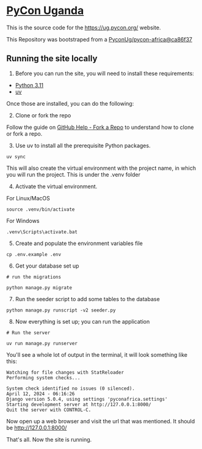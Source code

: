 # [PyCon Uganda](https://ug.pycon.org/)

This is the source code for the https://ug.pycon.org/ website.

This Repository was bootstraped from a [PyconUg/pycon-africa@ca86f37](https://github.com/PyconUg/pycon-africa/commit/ca86f37ab7092d911581fa372dd054f9e72163b3)

## Running the site locally 

1. Before you can run the site, you will need to install these requirements:

* [Python 3.11](https://python.org)
* [uv](https://docs.astral.sh/uv/)

Once those are installed, you can do the following:


2. Clone or fork the repo 

Follow the guide on [GitHub Help - Fork a Repo](https://help.github.com/articles/fork-a-repo) to understand how to clone or fork a repo.


3. Use uv to install all the prerequisite Python packages. 

```
uv sync
```

This will also create the virtual environment with the project name, in which you will run the project. This is under the .venv folder

4. Activate the virtual environment.

For Linux/MacOS
```
source .venv/bin/activate
```

For Windows
```
.venv\Scripts\activate.bat
```

5. Create and populate the environment variables file
```
cp .env.example .env
```

6. Get your database set up 

```
# run the migrations 

python manage.py migrate 
```

7. Run the seeder script to add some tables to the database
```
python manage.py runscript -v2 seeder.py
```

8. Now everything is set up; you can run the application

```
# Run the server 

uv run manage.py runserver

```

You'll see a whole lot of output in the terminal, it will look something like this:

```
Watching for file changes with StatReloader
Performing system checks...

System check identified no issues (0 silenced).
April 12, 2024 - 06:16:26
Django version 5.0.4, using settings 'pyconafrica.settings'
Starting development server at http://127.0.0.1:8000/
Quit the server with CONTROL-C.

```

Now open up a web browser and visit the url that was mentioned. It should be http://127.0.0.1:8000/

That's all. Now the site is running.
